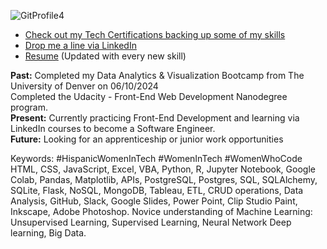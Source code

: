 
![GitProfile4](https://github.com/user-attachments/assets/a954a309-fc9d-4ee4-8679-46cc786fb921)


- [Check out my Tech Certifications backing up some of my skills](https://github.com/vara-co/Tech-Certifications/tree/main)<br>
- [Drop me a line via LinkedIn](https://www.linkedin.com/in/laura-vara-co/)
- [Resume](https://github.com/vara-co/Tech-Certifications/blob/main/LauraVara_FEND_24.pdf) (Updated with every new skill)

**Past:** 
Completed my Data Analytics & Visualization Bootcamp from The University of Denver on 06/10/2024 <br/>
Completed the Udacity - Front-End Web Development Nanodegree program.<br/>
**Present:** Currently practicing Front-End Development and learning via LinkedIn courses to become a Software Engineer.<br/>
**Future:** Looking for an apprenticeship or junior work opportunities <br/>

Keywords:
#HispanicWomenInTech #WomenInTech #WomenWhoCode 
HTML, CSS, JavaScript, Excel, VBA, Python, R, Jupyter Notebook, Google Colab, Pandas, Matplotlib, APIs, PostgreSQL, Postgres, SQL, SQLAlchemy, SQLite, Flask, NoSQL, MongoDB, Tableau, ETL, CRUD operations, Data Analysis, GitHub, Slack, Google Slides, Power Point, Clip Studio Paint, Inkscape, Adobe Photoshop. 
Novice understanding of Machine Learning: Unsupervised Learning, Supervised Learning, Neural Network Deep learning, Big Data.
